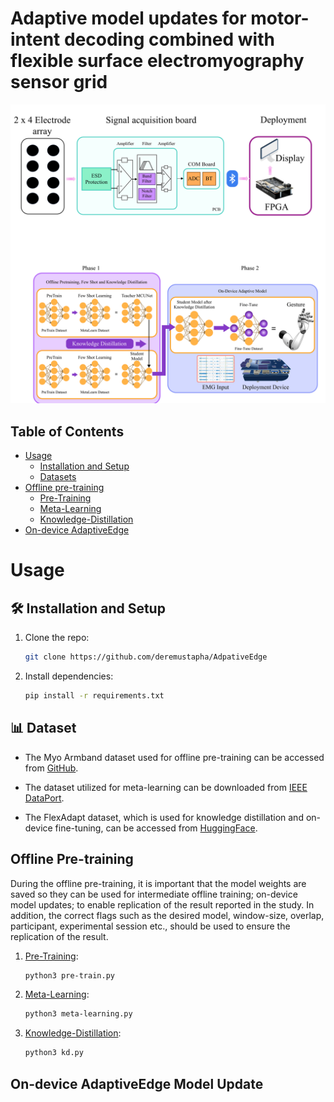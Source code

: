 # Adaptive model updates for motor-intent decoding combined with flexible surface electromyography sensor grid

</div>

<div align="center">
  <img src="imgs/1.png"/>
</div> 


## Table of Contents
- [Usage](#usage)
  - [Installation and Setup](#installation)
  - [Datasets](#dataset)
- [Offline pre-training](#offline)
  - [Pre-Training](#step1)
  - [Meta-Learning](#step2)
  - [Knowledge-Distillation](#step3)
- [On-device AdaptiveEdge](#online)



# Usage

<h2 id="installation">🛠 Installation and Setup</h2>

1. Clone the repo:
   ```bash
   git clone https://github.com/deremustapha/AdpativeEdge

2. Install dependencies:
   ```bash
   pip install -r requirements.txt

<h2 id="dataset">📊 Dataset</h2>

- The Myo Armband dataset used for offline pre-training can be accessed from [GitHub](https://github.com/UlysseCoteAllard/MyoArmbandDataset).

- The dataset utilized for meta-learning can be downloaded from [IEEE DataPort](https://ieee-dataport.org/documents/emg-eeg-dataset-upper-limb-gesture-classification).

- The FlexAdapt dataset, which is used for knowledge distillation and on-device fine-tuning, can be accessed from [HuggingFace](https://huggingface.co/datasets/deremustapha/FlexAdapt_EMG_Dataset).



<h2 id="offline"> Offline Pre-training</h2>

During the offline pre-training, it is important that the model weights are saved so they can be used for intermediate offline training; on-device model updates; to enable replication of the result reported in the study. In addition, the correct flags such as the desired model, window-size, overlap, participant, experimental session etc., should be used to ensure the replication of the result.

1. [Pre-Training](#step1):
   ```bash
   python3 pre-train.py

2. [Meta-Learning](#step2):
   ```bash
   python3 meta-learning.py


3. [Knowledge-Distillation](#step3):
   ```bash
   python3 kd.py


<h2 id="online"> On-device AdaptiveEdge Model Update</h2>

